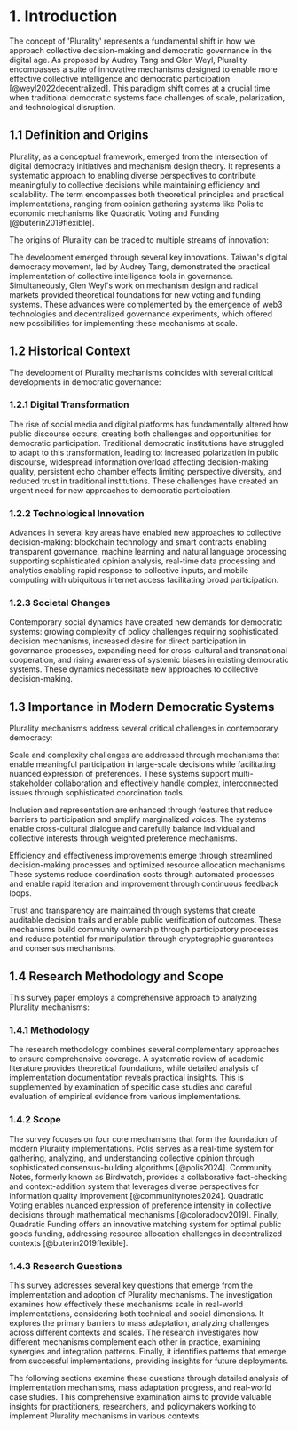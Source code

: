 # 1. Introduction

The concept of 'Plurality' represents a fundamental shift in how we approach collective decision-making and democratic governance in the digital age. As proposed by Audrey Tang and Glen Weyl, Plurality encompasses a suite of innovative mechanisms designed to enable more effective collective intelligence and democratic participation [@weyl2022decentralized]. This paradigm shift comes at a crucial time when traditional democratic systems face challenges of scale, polarization, and technological disruption.

## 1.1 Definition and Origins

Plurality, as a conceptual framework, emerged from the intersection of digital democracy initiatives and mechanism design theory. It represents a systematic approach to enabling diverse perspectives to contribute meaningfully to collective decisions while maintaining efficiency and scalability. The term encompasses both theoretical principles and practical implementations, ranging from opinion gathering systems like Polis to economic mechanisms like Quadratic Voting and Funding [@buterin2019flexible].

The origins of Plurality can be traced to multiple streams of innovation:

The development emerged through several key innovations. Taiwan's digital democracy movement, led by Audrey Tang, demonstrated the practical implementation of collective intelligence tools in governance. Simultaneously, Glen Weyl's work on mechanism design and radical markets provided theoretical foundations for new voting and funding systems. These advances were complemented by the emergence of web3 technologies and decentralized governance experiments, which offered new possibilities for implementing these mechanisms at scale.

## 1.2 Historical Context

The development of Plurality mechanisms coincides with several critical developments in democratic governance:

### 1.2.1 Digital Transformation
The rise of social media and digital platforms has fundamentally altered how public discourse occurs, creating both challenges and opportunities for democratic participation. Traditional democratic institutions have struggled to adapt to this transformation, leading to:
increased polarization in public discourse, widespread information overload affecting decision-making quality, persistent echo chamber effects limiting perspective diversity, and reduced trust in traditional institutions. These challenges have created an urgent need for new approaches to democratic participation.

### 1.2.2 Technological Innovation
Advances in several key areas have enabled new approaches to collective decision-making:
blockchain technology and smart contracts enabling transparent governance, machine learning and natural language processing supporting sophisticated opinion analysis, real-time data processing and analytics enabling rapid response to collective inputs, and mobile computing with ubiquitous internet access facilitating broad participation.

### 1.2.3 Societal Changes
Contemporary social dynamics have created new demands for democratic systems:
growing complexity of policy challenges requiring sophisticated decision mechanisms, increased desire for direct participation in governance processes, expanding need for cross-cultural and transnational cooperation, and rising awareness of systemic biases in existing democratic systems. These dynamics necessitate new approaches to collective decision-making.

## 1.3 Importance in Modern Democratic Systems

Plurality mechanisms address several critical challenges in contemporary democracy:

Scale and complexity challenges are addressed through mechanisms that enable meaningful participation in large-scale decisions while facilitating nuanced expression of preferences. These systems support multi-stakeholder collaboration and effectively handle complex, interconnected issues through sophisticated coordination tools.

Inclusion and representation are enhanced through features that reduce barriers to participation and amplify marginalized voices. The systems enable cross-cultural dialogue and carefully balance individual and collective interests through weighted preference mechanisms.

Efficiency and effectiveness improvements emerge through streamlined decision-making processes and optimized resource allocation mechanisms. These systems reduce coordination costs through automated processes and enable rapid iteration and improvement through continuous feedback loops.

Trust and transparency are maintained through systems that create auditable decision trails and enable public verification of outcomes. These mechanisms build community ownership through participatory processes and reduce potential for manipulation through cryptographic guarantees and consensus mechanisms.

## 1.4 Research Methodology and Scope

This survey paper employs a comprehensive approach to analyzing Plurality mechanisms:

### 1.4.1 Methodology
The research methodology combines several complementary approaches to ensure comprehensive coverage. A systematic review of academic literature provides theoretical foundations, while detailed analysis of implementation documentation reveals practical insights. This is supplemented by examination of specific case studies and careful evaluation of empirical evidence from various implementations.

### 1.4.2 Scope
The survey focuses on four core mechanisms that form the foundation of modern Plurality implementations. Polis serves as a real-time system for gathering, analyzing, and understanding collective opinion through sophisticated consensus-building algorithms [@polis2024]. Community Notes, formerly known as Birdwatch, provides a collaborative fact-checking and context-addition system that leverages diverse perspectives for information quality improvement [@communitynotes2024]. Quadratic Voting enables nuanced expression of preference intensity in collective decisions through mathematical mechanisms [@coloradoqv2019]. Finally, Quadratic Funding offers an innovative matching system for optimal public goods funding, addressing resource allocation challenges in decentralized contexts [@buterin2019flexible].

### 1.4.3 Research Questions
This survey addresses several key questions that emerge from the implementation and adoption of Plurality mechanisms. The investigation examines how effectively these mechanisms scale in real-world implementations, considering both technical and social dimensions. It explores the primary barriers to mass adaptation, analyzing challenges across different contexts and scales. The research investigates how different mechanisms complement each other in practice, examining synergies and integration patterns. Finally, it identifies patterns that emerge from successful implementations, providing insights for future deployments.

The following sections examine these questions through detailed analysis of implementation mechanisms, mass adaptation progress, and real-world case studies. This comprehensive examination aims to provide valuable insights for practitioners, researchers, and policymakers working to implement Plurality mechanisms in various contexts.
